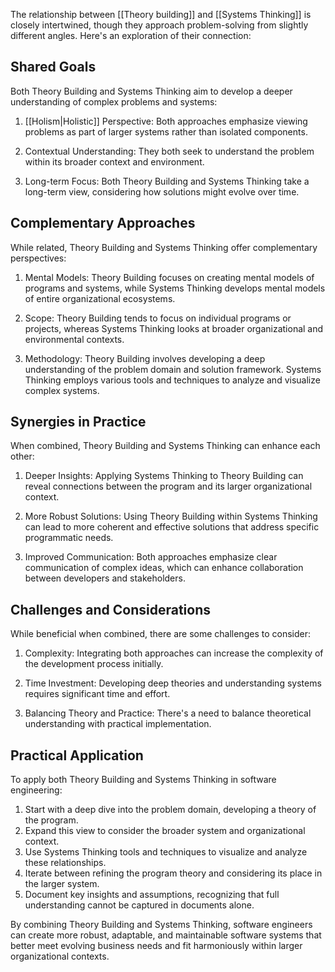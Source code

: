 The relationship between [[Theory building]] and [[Systems Thinking]] is closely intertwined, though they approach problem-solving from slightly different angles. Here's an exploration of their connection:

## Shared Goals

Both Theory Building and Systems Thinking aim to develop a deeper understanding of complex problems and systems:

1. [[Holism|Holistic]] Perspective: Both approaches emphasize viewing problems as part of larger systems rather than isolated components.

2. Contextual Understanding: They both seek to understand the problem within its broader context and environment.

3. Long-term Focus: Both Theory Building and Systems Thinking take a long-term view, considering how solutions might evolve over time.

## Complementary Approaches

While related, Theory Building and Systems Thinking offer complementary perspectives:

1. Mental Models: Theory Building focuses on creating mental models of programs and systems, while Systems Thinking develops mental models of entire organizational ecosystems.

2. Scope: Theory Building tends to focus on individual programs or projects, whereas Systems Thinking looks at broader organizational and environmental contexts.

3. Methodology: Theory Building involves developing a deep understanding of the problem domain and solution framework. Systems Thinking employs various tools and techniques to analyze and visualize complex systems.

## Synergies in Practice

When combined, Theory Building and Systems Thinking can enhance each other:

1. Deeper Insights: Applying Systems Thinking to Theory Building can reveal connections between the program and its larger organizational context.

2. More Robust Solutions: Using Theory Building within Systems Thinking can lead to more coherent and effective solutions that address specific programmatic needs.

3. Improved Communication: Both approaches emphasize clear communication of complex ideas, which can enhance collaboration between developers and stakeholders.

## Challenges and Considerations

While beneficial when combined, there are some challenges to consider:

1. Complexity: Integrating both approaches can increase the complexity of the development process initially.

2. Time Investment: Developing deep theories and understanding systems requires significant time and effort.

3. Balancing Theory and Practice: There's a need to balance theoretical understanding with practical implementation.

## Practical Application

To apply both Theory Building and Systems Thinking in software engineering:

1. Start with a deep dive into the problem domain, developing a theory of the program.
2. Expand this view to consider the broader system and organizational context.
3. Use Systems Thinking tools and techniques to visualize and analyze these relationships.
4. Iterate between refining the program theory and considering its place in the larger system.
5. Document key insights and assumptions, recognizing that full understanding cannot be captured in documents alone.

By combining Theory Building and Systems Thinking, software engineers can create more robust, adaptable, and maintainable software systems that better meet evolving business needs and fit harmoniously within larger organizational contexts.